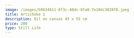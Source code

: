 ```yaml
---
image: /images/b9634611-8f3c-40dc-8fa0-7e18dc3028f0.jpeg
title: Artichoke 1
description: Oil on canvas 45 x 55 cm
price: 200
type: Still Life
---
```

